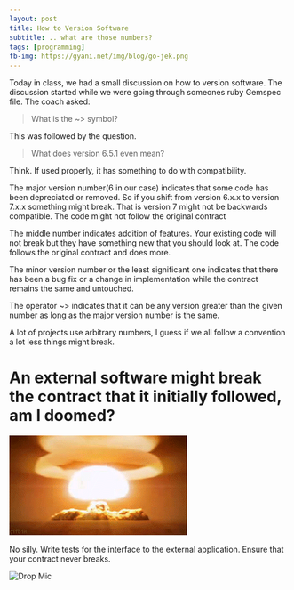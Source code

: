 ```yaml
---
layout: post
title: How to Version Software
subtitle: .. what are those numbers?
tags: [programming]
fb-img: https://gyani.net/img/blog/go-jek.png
---
```


Today in class, we had a small discussion on how to version software. The discussion started while we were going through someones ruby Gemspec file. The coach asked:

>What is the ~> symbol?

This was followed by the question.

>What does version 6.5.1 even mean?

Think. If used properly, it has something to do with compatibility.

The major version number(6 in our case) indicates that some code has been depreciated or removed. So if you shift from version 6.x.x to version 7.x.x something might break. That is version 7 might not be backwards compatible. The code might not follow the original contract

The middle number indicates addition of features. Your existing code will not break but they have something new that you should look at. The code follows the original contract and does more.

The minor version number or the least significant one indicates that there has been a bug fix or a change in implementation while the contract remains the same and untouched.

The operator ~> indicates that it can be any version greater than the given number as long as the major version number is the same.

A lot of projects use arbitrary numbers, I guess if we all follow a convention a lot less things might break.

# An external software might break the contract that it initially followed, am I doomed?


![Boom](/img/blog/boom.gif)

No silly. Write tests for the interface to the external application. Ensure that your contract never breaks.

![Drop Mic](/img/blog/obama.gif)